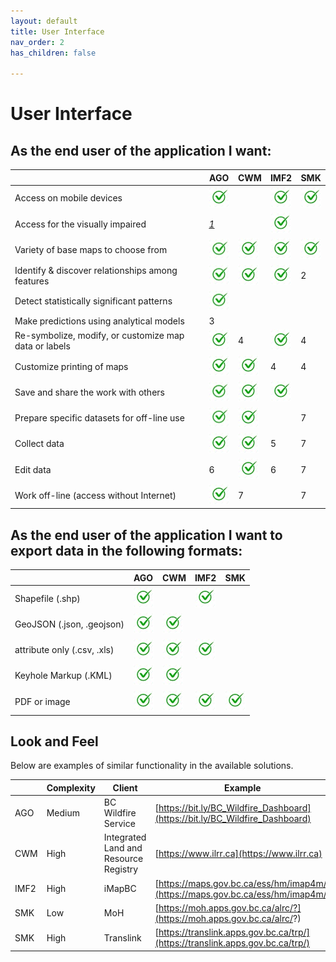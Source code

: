 ```yaml
---
layout: default
title: User Interface
nav_order: 2
has_children: false

---
```


# User Interface

## As the end user of the application I want:

|                                                     |AGO                         | CWM                        | IMF2                       |SMK                         |
|-----------------------------------------------------|----------------------------|----------------------------|----------------------------|----------------------------|
|Access on mobile devices                             |![](assets/images/check.jpg)|                            |![](assets/images/check.jpg)|![](assets/images/check.jpg)|
|Access for the visually impaired                     |[*1*](footnotes.html#1)     |                            |![](assets/images/check.jpg)|                            |
|Variety of base maps to choose from                  |![](assets/images/check.jpg)|![](assets/images/check.jpg)|![](assets/images/check.jpg)|![](assets/images/check.jpg)|
|Identify & discover relationships among features     |![](assets/images/check.jpg)|![](assets/images/check.jpg)|![](assets/images/check.jpg)|2|
|Detect statistically significant patterns            |![](assets/images/check.jpg)|                            |                            |                            |
|Make predictions using analytical models             |3                           |                            |                            |                            |
|Re-symbolize, modify, or customize map data or labels|![](assets/images/check.jpg)|4                           |![](assets/images/check.jpg)|4                           | 
|Customize printing of maps                           |![](assets/images/check.jpg)|![](assets/images/check.jpg)|4                           |4                           |
|Save and share the work with others                  |![](assets/images/check.jpg)|![](assets/images/check.jpg)|![](assets/images/check.jpg)|                            |
|Prepare specific datasets for off-line use           |![](assets/images/check.jpg)|![](assets/images/check.jpg)|                            |7                           |
|Collect data                                         |![](assets/images/check.jpg)|![](assets/images/check.jpg)|5                           |7                           |
|Edit data                                            |6                           |![](assets/images/check.jpg)|6                           |7                           |
|Work off-line (access without Internet)              |![](assets/images/check.jpg)|7                           |                            |7                           |   


## As the end user of the application I want to export data in the following formats:

|                            |AGO                         | CWM                        | IMF2                       |SMK                          |
|----------------------------|----------------------------|----------------------------|----------------------------|-----------------------------|
|Shapefile (.shp)            |![](assets/images/check.jpg)|                            |![](assets/images/check.jpg)|                             |
|GeoJSON (.json, .geojson)   |![](assets/images/check.jpg)|![](assets/images/check.jpg)|                            |                             |
|attribute only (.csv, .xls) |![](assets/images/check.jpg)|![](assets/images/check.jpg)|![](assets/images/check.jpg)|                             |
|Keyhole Markup (.KML)       |![](assets/images/check.jpg)|![](assets/images/check.jpg)|                            |                             |
|PDF or image                |![](assets/images/check.jpg)|![](assets/images/check.jpg)|![](assets/images/check.jpg)| ![](assets/images/check.jpg)|

## Look and Feel

Below are examples of similar functionality in the available solutions.

|    |Complexity|Client                               | Example                                                                      |
|----|----------|-------------------------------------|------------------------------------------------------------------------------|
|AGO |Medium    |BC Wildfire Service                  |[https://bit.ly/BC_Wildfire_Dashboard](https://bit.ly/BC_Wildfire_Dashboard)  |
|CWM |High      |Integrated Land and Resource Registry|[https://www.ilrr.ca](https://www.ilrr.ca)                                    | 
|IMF2|High      |iMapBC                               |[https://maps.gov.bc.ca/ess/hm/imap4m/](https://maps.gov.bc.ca/ess/hm/imap4m/)|
|SMK |Low       |MoH                                  |[https://moh.apps.gov.bc.ca/alrc/?](https://moh.apps.gov.bc.ca/alrc/?)        |
|SMK |High      |Translink                            |[https://translink.apps.gov.bc.ca/trp/](https://translink.apps.gov.bc.ca/trp/)|
